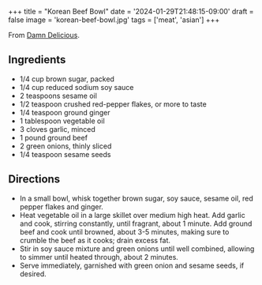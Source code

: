 +++
title = "Korean Beef Bowl"
date = '2024-01-29T21:48:15-09:00'
draft = false
image = 'korean-beef-bowl.jpg'
tags = ['meat', 'asian']
+++

From [Damn Delicious](https://damndelicious.net/2013/07/07/korean-beef-bowl/).

## Ingredients
* 1/4 cup brown sugar, packed
* 1/4 cup reduced sodium soy sauce
* 2 teaspoons sesame oil
* 1/2 teaspoon crushed red-pepper flakes, or more to taste
* 1/4 teaspoon ground ginger
* 1 tablespoon vegetable oil
* 3 cloves garlic, minced
* 1 pound ground beef
* 2 green onions, thinly sliced
* 1/4 teaspoon sesame seeds

## Directions
* In a small bowl, whisk together brown sugar, soy sauce, sesame oil, red pepper flakes and ginger.
* Heat vegetable oil in a large skillet over medium high heat. Add garlic and cook, stirring constantly, until fragrant, about 1 minute. Add ground beef and cook until browned, about 3-5 minutes, making sure to crumble the beef as it cooks; drain excess fat.
* Stir in soy sauce mixture and green onions until well combined, allowing to simmer until heated through, about 2 minutes.
* Serve immediately, garnished with green onion and sesame seeds, if desired.
